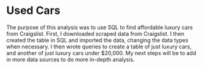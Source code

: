 # Used Cars

The purpose of this analysis was to use SQL to find affordable luxury cars from Craigslist. First, I downloaded scraped data from Craigslist. I then created the table in SQL and imported the data, changing the data types when necessary. I then wrote queries to create a table of just luxury cars, and another of just luxury cars under $20,000. My next steps will be to add in more data sources to do more in-depth analysis.
